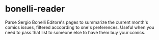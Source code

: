 bonelli-reader
==============

Parse Sergio Bonelli Editore's pages to summarize the current month's comics issues, filtered acccording to one's preferences. Useful when you need to pass that list to someone else to have them buy your comics.
